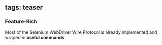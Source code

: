 tags: teaser
---

### Feature-Rich

Most of the Selenium WebDriver Wire Protocol is already implemented and wraped in **useful commands**